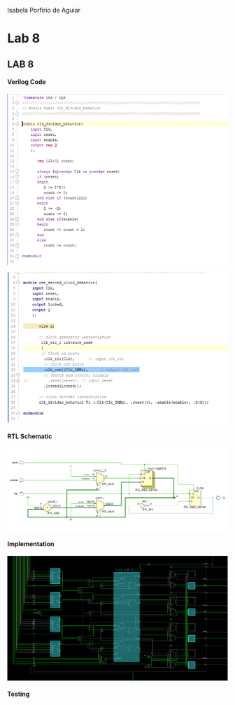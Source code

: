 Isabela Porfirio de Aguiar

# Lab 8

## LAB 8

#### Verilog Code

![1556912614306](1556912614306.png)



![1556996783026](1556996783026.png)



#### RTL Schematic

![1556998902784](1556998902784.png)

#### Implementation

![1556997357442](1556997357442.png)

#### Testing

